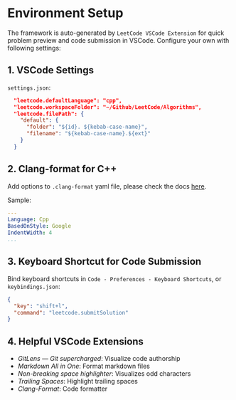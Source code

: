 # Environment Setup

The framework is auto-generated by `LeetCode VSCode Extension` for quick problem preview and code submission in VSCode. Configure your own with following settings:

## 1. VSCode Settings

`settings.json`:

```json
  "leetcode.defaultLanguage": "cpp",
  "leetcode.workspaceFolder": "~/Github/LeetCode/Algorithms",
  "leetcode.filePath": {
    "default": {
      "folder": "${id}. ${kebab-case-name}",
      "filename": "${kebab-case-name}.${ext}"
    }
  }
```

## 2. Clang-format for C++

Add options to `.clang-format` yaml file, please check the docs [here](https://releases.llvm.org/6.0.0/tools/clang/docs/ClangFormatStyleOptions.html).

Sample:

```yaml
---
Language: Cpp
BasedOnStyle: Google
IndentWidth: 4
...
```

## 3. Keyboard Shortcut for Code Submission

Bind keyboard shortcuts in `Code - Preferences - Keyboard Shortcuts`, or `keybindings.json`:

```json
{
  "key": "shift+l",
  "command": "leetcode.submitSolution"
}
```

## 4. Helpful VSCode Extensions

- *GitLens — Git supercharged*: Visualize code authorship
- *Markdown All in One*: Format markdown files
- *Non-breaking space highlighter*: Visualizes odd characters
- *Trailing Spaces*: Highlight trailing spaces
- *Clang-Format*: Code formatter
